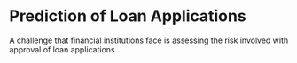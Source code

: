 # Prediction of Loan Applications

A challenge that financial institutions face is assessing the risk involved with approval of loan applications   